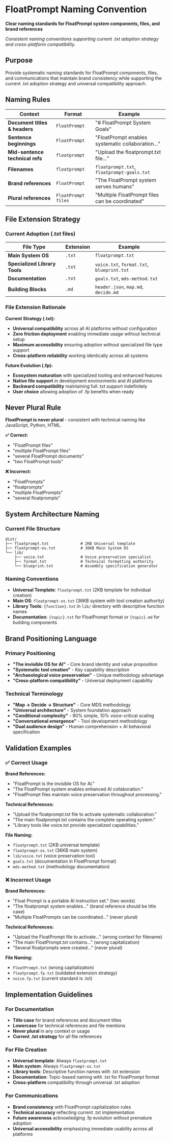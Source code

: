 # FloatPrompt Naming Convention

**Clear naming standards for FloatPrompt system components, files, and brand references**

*Consistent naming conventions supporting current .txt adoption strategy and cross-platform compatibility.*

## Purpose

Provide systematic naming standards for FloatPrompt components, files, and communications that maintain brand consistency while supporting the current .txt adoption strategy and universal compatibility approach.

## **Naming Rules**

| **Context** | **Format** | **Example** |
|-------------|------------|-------------|
| **Document titles & headers** | `FloatPrompt` | "# FloatPrompt System Goals" |
| **Sentence beginnings** | `FloatPrompt` | "FloatPrompt enables systematic collaboration..." |
| **Mid-sentence technical refs** | `floatprompt` | "Upload the floatprompt.txt file..." |
| **Filenames** | `floatprompt` | `floatprompt.txt`, `floatprompt-goals.txt` |
| **Brand references** | `FloatPrompt` | "The FloatPrompt system serves humans" |
| **Plural references** | `FloatPrompt files` | "Multiple FloatPrompt files can be coordinated" |

## **File Extension Strategy**

### **Current Adoption (.txt files)**

| **File Type** | **Extension** | **Example** |
|---------------|---------------|-------------|
| **Main System OS** | `.txt` | `floatprompt.txt` |
| **Specialized Library Tools** | `.txt` | `voice.txt`, `format.txt`, `blueprint.txt` |
| **Documentation** | `.txt` | `goals.txt`, `mds-method.txt` |
| **Building Blocks** | `.md` | `header.json`, `map.md`, `decide.md` |

### **File Extension Rationale**

**Current Strategy (.txt):**
- **Universal compatibility** across all AI platforms without configuration
- **Zero friction deployment** enabling immediate usage without technical setup
- **Maximum accessibility** ensuring adoption without specialized file type support
- **Cross-platform reliability** working identically across all systems

**Future Evolution (.fp):**
- **Ecosystem maturation** with specialized tooling and enhanced features
- **Native file support** in development environments and AI platforms
- **Backward compatibility** maintaining full .txt support indefinitely
- **User choice** allowing adoption of .fp benefits when ready

## **Never Plural Rule**

**FloatPrompt is never plural** - consistent with technical naming like JavaScript, Python, HTML.

**✅ Correct:**
- "FloatPrompt files"
- "multiple FloatPrompt files" 
- "several FloatPrompt documents"
- "two FloatPrompt tools"

**❌ Incorrect:**
- "FloatPrompts"
- "floatprompts" 
- "multiple FloatPrompts"
- "several floatprompts"

## **System Architecture Naming**

### **Current File Structure**
```
dist/
├── floatprompt.txt              # 2KB Universal template
├── floatprompt-os.txt           # 36KB Main System OS
└── lib/
    ├── voice.txt                # Voice preservation specialist
    ├── format.txt               # Technical formatting authority
    └── blueprint.txt            # Assembly specification generator
```

### **Naming Conventions**
- **Universal Template**: `floatprompt.txt` (2KB template for individual creation)
- **Main OS**: `floatprompt-os.txt` (36KB system with tool creation authority)
- **Library Tools**: `{function}.txt` in `lib/` directory with descriptive function names
- **Documentation**: `{topic}.txt` for FloatPrompt format or `{topic}.md` for building components

## **Brand Positioning Language**

### **Primary Positioning**
- **"The invisible OS for AI"** - Core brand identity and value proposition
- **"Systematic tool creation"** - Key capability description
- **"Archaeological voice preservation"** - Unique methodology advantage
- **"Cross-platform compatibility"** - Universal deployment capability

### **Technical Terminology**
- **"Map → Decide → Structure"** - Core MDS methodology
- **"Universal architecture"** - System foundation approach
- **"Conditional complexity"** - 90% simple, 10% voice-critical scaling
- **"Conversational emergence"** - Tool development methodology
- **"Dual audience design"** - Human comprehension + AI behavioral specification

## **Validation Examples**

### **✅ Correct Usage**

**Brand References:**
- "FloatPrompt is the invisible OS for AI."
- "The FloatPrompt system enables enhanced AI collaboration."
- "FloatPrompt files maintain voice preservation throughout processing."

**Technical References:**
- "Upload the floatprompt.txt file to activate systematic collaboration."
- "The main floatprompt.txt contains the complete operating system."
- "Library tools like voice.txt provide specialized capabilities."

**File Naming:**
- `floatprompt.txt` (2KB universal template)
- `floatprompt-os.txt` (36KB main system)
- `lib/voice.txt` (voice preservation tool)
- `goals.txt` (documentation in FloatPrompt format)
- `mds-method.txt` (methodology documentation)

### **❌ Incorrect Usage**

**Brand References:**
- "Float Prompt is a portable AI instruction set." (two words)
- "The floatprompt system enables..." (brand reference should be title case)
- "Multiple FloatPrompts can be coordinated..." (never plural)

**Technical References:**
- "Upload the FloatPrompt file to activate..." (wrong context for filename)
- "The main FloatPrompt.txt contains..." (wrong capitalization)
- "Several floatprompts were created..." (never plural)

**File Naming:**
- `FloatPrompt.txt` (wrong capitalization)
- `floatprompt.fp.txt` (outdated extension strategy)
- `voice.fp.txt` (current standard is .txt)

## **Implementation Guidelines**

### **For Documentation**
- **Title case** for brand references and document titles
- **Lowercase** for technical references and file mentions
- **Never plural** in any context or usage
- **Current .txt strategy** for all file references

### **For File Creation**
- **Universal template**: Always `floatprompt.txt`
- **Main system**: Always `floatprompt-os.txt`
- **Library tools**: Descriptive function names with .txt extension
- **Documentation**: Topic-based naming with .txt for FloatPrompt format
- **Cross-platform** compatibility through universal .txt adoption

### **For Communications**
- **Brand consistency** with FloatPrompt capitalization rules
- **Technical accuracy** reflecting current .txt implementation
- **Future awareness** acknowledging .fp evolution without premature adoption
- **Universal accessibility** emphasizing immediate usability across all platforms
